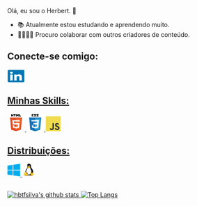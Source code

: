 Olá, eu sou o Herbert.  :vulcan_salute:

- :books:   Atualmente estou estudando e aprendendo muito.
- :family_woman_woman_boy_boy: Procuro colaborar com outros criadores de conteúdo.

## Conecte-se comigo:

<a href="https://www.linkedin.com/in/herbert-f-silva-33567153/" target="_blank">
  <img align="center" alt="herbert-linkedin" height="30" width="40" src="https://raw.githubusercontent.com/devicons/devicon/master/icons/linkedin/linkedin-original.svg" style="max-width:100%:">

 ## Minhas Skills:
 
 <img src="https://raw.githubusercontent.com/devicons/devicon/master/icons/html5/html5-original-wordmark.svg" alt="rails" width="40" height="40" style="max-width:100%;"></img>
 <img src="https://raw.githubusercontent.com/devicons/devicon/master/icons/css3/css3-original-wordmark.svg" alt="rails" width="40" height="40" style="max-width:100%;"></img>
 <img src="https://raw.githubusercontent.com/devicons/devicon/master/icons/javascript/javascript-original.svg" alt="rails" width="35" height="35" style="max-width:100%;"></img>
 
 ## Distribuições: 
 
 <img src="https://raw.githubusercontent.com/devicons/devicon/master/icons/windows8/windows8-original.svg" alt="rails" width="30" height="30" style="max-width:100%;"></img>
 <img src="https://raw.githubusercontent.com/devicons/devicon/master/icons/linux/linux-original.svg" alt="rails" width="30" height="30" style="max-width:100%;"></img>
 
  ##
![hbtfsilva's github stats](https://github-readme-stats.vercel.app/api?username=hbtfsilva&show_icons=true&count_private=true&theme=radical)
![Top Langs](https://github-readme-stats.vercel.app/api/top-langs/?username=hbtfsilva&layout=compact&show_icons=true&count_private=true&theme=radical&width="60")
